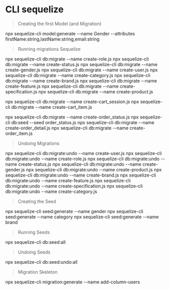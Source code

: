 # CLI sequelize

> Creating the first Model (and Migration)

npx sequelize-cli model:generate --name Gender --attributes firstName:string,lastName:string,email:string

> Running migrations Sequelize

npx sequelize-cli db:migrate --name create-role.js
npx sequelize-cli db:migrate --name create-status.js
npx sequelize-cli db:migrate --name create-gender.js
npx sequelize-cli db:migrate --name create-user.js
npx sequelize-cli db:migrate --name create-category.js
npx sequelize-cli db:migrate --name create-brand.js
npx sequelize-cli db:migrate --name create-feature.js
npx sequelize-cli db:migrate --name create-specification.js
npx sequelize-cli db:migrate --name create-product.js

<!-- cart run after model users -->

npx sequelize-cli db:migrate --name create-cart_session.js
npx sequelize-cli db:migrate --name create-cart_item.js

<!-- order -->

npx sequelize-cli db:migrate --name create-order_status.js
npx sequelize-cli db:seed --seed order_status.js
npx sequelize-cli db:migrate --name create-order_detail.js
npx sequelize-cli db:migrate --name create-order_item.js

> Undoing Migrations

npx sequelize-cli db:migrate:undo --name create-user.js
npx sequelize-cli db:migrate:undo --name create-role.js
npx sequelize-cli db:migrate:undo --name create-status.js
npx sequelize-cli db:migrate:undo --name create-gender.js
npx sequelize-cli db:migrate:undo --name create-product.js
npx sequelize-cli db:migrate:undo --name create-brand.js
npx sequelize-cli db:migrate:undo --name create-feature.js
npx sequelize-cli db:migrate:undo --name create-specification.js
npx sequelize-cli db:migrate:undo --name create-category.js

> Creating the Seed

npx sequelize-cli seed:generate --name gender
npx sequelize-cli seed:generate --name category
npx sequelize-cli seed:generate --name brand

> Running Seeds

npx sequelize-cli db:seed:all

> Undoing Seeds

npx sequelize-cli db:seed:undo:all

> Migration Skeleton

npx sequelize-cli migration:generate --name add-column-users
